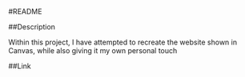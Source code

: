 #README

##Description

Within this project, I have attempted to recreate the website shown in Canvas, while also giving it my own personal touch

##Link

